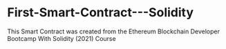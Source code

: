 # First-Smart-Contract---Solidity

This Smart Contract was created from the 
Ethereum Blockchain Developer Bootcamp With Solidity (2021) Course
